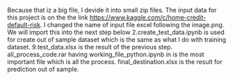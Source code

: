 Because that iz a big file, I devide it into small zip files. The input data for this project is on the the link https://www.kaggle.com/c/home-credit-default-risk.
I changed the name of input file excel following the image.png. We will import this into the next step below
2.create_test_data.ipynb is used for create out of sample dataset which is the same as what I do with training dataset. 
9.test_data.xlsx is the result of the previous step. 
all_process_code.rar having working_file_python.ipynb in is the most important file which is all the process. 
final_destination.xlsx is the result for prediction out of sample.

